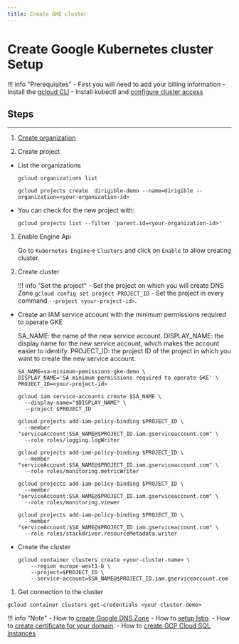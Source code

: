 ```yaml
---
title: Create GKE cluster
---
```


Create Google Kubernetes cluster Setup
===

!!! info "Prerequisites"
    - First you will need to add your billing information
    - Install the [gcloud CLI](https://cloud.google.com/sdk/docs/install)
    - Install kubectl and [configure cluster access](https://cloud.google.com/kubernetes-engine/docs/how-to/cluster-access-for-kubectl#default_cluster_kubectl)

## Steps
---

1. [Create organization](https://cloud.google.com/resource-manager/docs/creating-managing-organization)

1. Create project

  * List the organizations

    `gcloud organizations list`

    `gcloud projects create  dirigible-demo --name=dirigible --organization=<your-organization-id>` 

  * You can check for the new project with:
    
    `gcloud projects list --filter 'parent.id=<your-organization-id>'`

1. Enable Engine Api

    Go to `Kubernetes Engine`-> `Clusters` and click on `Enable` to allow creating cluster.

1. Create cluster
    
    !!! info "Set the project"
        - Set the project on which you will create DNS Zone `gcloud config set project PROJECT_ID`
        - Set the project in every command `--project <your-project-id>`.

  - Create an IAM service account with the minimum permissions required to operate GKE

    SA_NAME: the name of the new service account.
    DISPLAY_NAME: the display name for the new service account, which makes the account easier to identify.
    PROJECT_ID: the project ID of the project in which you want to create the new service account.
    ```
    SA_NAME=sa-minimum-pemissions-gke-demo \
    DISPLAY_NAME='SA minimum permissions required to operate GKE' \
    PROJECT_ID=<your-project-id>
    ```

    ```
    gcloud iam service-accounts create $SA_NAME \
      --display-name="$DISPLAY_NAME" \
      --project $PROJECT_ID

    gcloud projects add-iam-policy-binding $PROJECT_ID \
      --member "serviceAccount:$SA_NAME@$PROJECT_ID.iam.gserviceaccount.com" \
      --role roles/logging.logWriter

    gcloud projects add-iam-policy-binding $PROJECT_ID \
      --member "serviceAccount:$SA_NAME@$PROJECT_ID.iam.gserviceaccount.com" \
      --role roles/monitoring.metricWriter

    gcloud projects add-iam-policy-binding $PROJECT_ID \
      --member "serviceAccount:$SA_NAME@$PROJECT_ID.iam.gserviceaccount.com" \
      --role roles/monitoring.viewer

    gcloud projects add-iam-policy-binding $PROJECT_ID \
      --member "serviceAccount:$SA_NAME@$PROJECT_ID.iam.gserviceaccount.com" \
      --role roles/stackdriver.resourceMetadata.writer
    ```

  - Create the cluster

    ```
    gcloud container clusters create <your-cluster-name> \
        --region europe-west1-b \
        --project=$PROJECT_ID \
        --service-account=$SA_NAME@$PROJECT_ID.iam.gserviceaccount.com
    ```

1. Get connection to the cluster

`gcloud container clusters get-credentials <your-cluster-demo>`

!!! info "Note"
    - How to [create Google DNS Zone](addons/google-dns-zone.md) 
    - How to [setup Istio](addons/istio.md).
    - How to [create certificate for your domain](addons/letsencrypt.md).
    - How to [create GCP Cloud SQL instances](addons/postgresql.md)